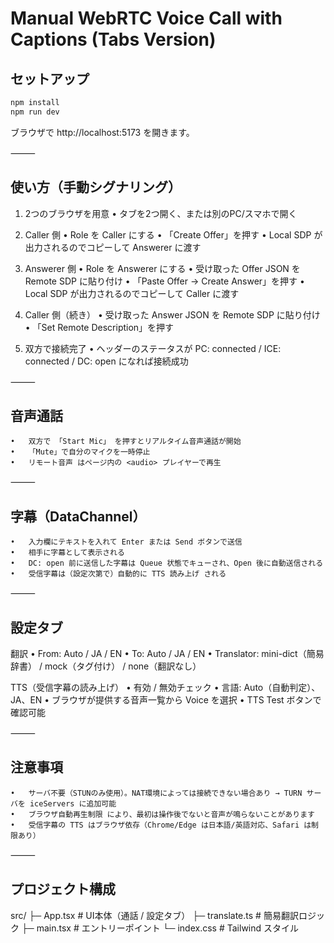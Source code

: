 
# Manual WebRTC Voice Call with Captions (Tabs Version)


## セットアップ

```bash
npm install
npm run dev
```

ブラウザで http://localhost:5173 を開きます。

⸻

## 使い方（手動シグナリング）

1. 2つのブラウザを用意
	•	タブを2つ開く、または別のPC/スマホで開く

2. Caller 側
	•	Role を Caller にする
	•	「Create Offer」を押す
	•	Local SDP が出力されるのでコピーして Answerer に渡す

3. Answerer 側
	•	Role を Answerer にする
	•	受け取った Offer JSON を Remote SDP に貼り付け
	•	「Paste Offer → Create Answer」を押す
	•	Local SDP が出力されるのでコピーして Caller に渡す

4. Caller 側（続き）
	•	受け取った Answer JSON を Remote SDP に貼り付け
	•	「Set Remote Description」を押す

5. 双方で接続完了
	•	ヘッダーのステータスが
PC: connected / ICE: connected / DC: open になれば接続成功

⸻

## 音声通話
	•	双方で 「Start Mic」 を押すとリアルタイム音声通話が開始
	•	「Mute」で自分のマイクを一時停止
	•	リモート音声 はページ内の <audio> プレイヤーで再生

⸻

## 字幕（DataChannel）
	•	入力欄にテキストを入れて Enter または Send ボタンで送信
	•	相手に字幕として表示される
	•	DC: open 前に送信した字幕は Queue 状態でキューされ、Open 後に自動送信される
	•	受信字幕は（設定次第で）自動的に TTS 読み上げ される

⸻

## 設定タブ

翻訳
	•	From: Auto / JA / EN
	•	To: Auto / JA / EN
	•	Translator: mini-dict（簡易辞書） / mock（タグ付け） / none（翻訳なし）

TTS（受信字幕の読み上げ）
	•	有効 / 無効チェック
	•	言語: Auto（自動判定）、JA、EN
	•	ブラウザが提供する音声一覧から Voice を選択
	•	TTS Test ボタンで確認可能

⸻

## 注意事項
	•	サーバ不要（STUNのみ使用）。NAT環境によっては接続できない場合あり → TURN サーバを iceServers に追加可能
	•	ブラウザ自動再生制限 により、最初は操作後でないと音声が鳴らないことがあります
	•	受信字幕の TTS はブラウザ依存（Chrome/Edge は日本語/英語対応、Safari は制限あり）

⸻

## プロジェクト構成

src/
 ├─ App.tsx         # UI本体（通話 / 設定タブ）
 ├─ translate.ts    # 簡易翻訳ロジック
 ├─ main.tsx        # エントリーポイント
 └─ index.css       # Tailwind スタイル